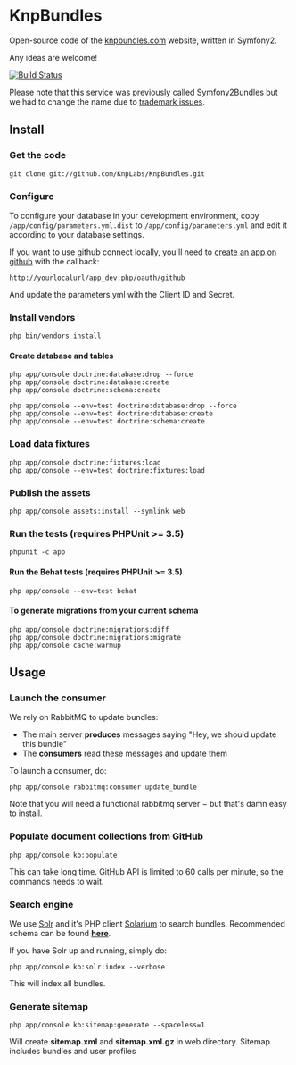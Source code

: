 # KnpBundles

Open-source code of the [knpbundles.com](http://knpbundles.com)
website, written in Symfony2.

Any ideas are welcome!

[![Build Status](https://secure.travis-ci.org/KnpLabs/KnpBundles.png)](http://travis-ci.org/KnpLabs/KnpBundles)

Please note that this service was previously called Symfony2Bundles but we had
to change the name due to [trademark issues](http://knplabs.com/blog/symfony2bundles-becomes-knpbundle).

## Install

### Get the code

    git clone git://github.com/KnpLabs/KnpBundles.git

### Configure

To configure your database in your development environment, copy
`/app/config/parameters.yml.dist` to `/app/config/parameters.yml` and 
edit it according to your database settings.

If you want to use github connect locally, you'll need to
[create an app on github](https://github.com/account/applications/new)
with the callback:

    http://yourlocalurl/app_dev.php/oauth/github

And update the parameters.yml with the Client ID and Secret.

### Install vendors

    php bin/vendors install

#### Create database and tables

    php app/console doctrine:database:drop --force
    php app/console doctrine:database:create
    php app/console doctrine:schema:create

    php app/console --env=test doctrine:database:drop --force
    php app/console --env=test doctrine:database:create
    php app/console --env=test doctrine:schema:create

### Load data fixtures

    php app/console doctrine:fixtures:load
    php app/console --env=test doctrine:fixtures:load

### Publish the assets

    php app/console assets:install --symlink web

### Run the tests (requires PHPUnit >= 3.5)

    phpunit -c app

#### Run the Behat tests (requires PHPUnit >= 3.5)

    php app/console --env=test behat

#### To generate migrations from your current schema

    php app/console doctrine:migrations:diff
    php app/console doctrine:migrations:migrate
    php app/console cache:warmup

## Usage

### Launch the consumer

We rely on RabbitMQ to update bundles:

* The main server **produces** messages saying "Hey, we should update this bundle"
* The **consumers** read these messages and update them

To launch a consumer, do:

    php app/console rabbitmq:consumer update_bundle

Note that you will need a functional rabbitmq server − but that's damn easy to install.

### Populate document collections from GitHub

    php app/console kb:populate

This can take long time. GitHub API is limited to 60 calls per minute,
so the commands needs to wait.

### Search engine

We use [Solr](http://lucene.apache.org/solr/) and it's PHP client [Solarium](http://solarium-project.org) to search bundles.
Recommended schema can be found
[**here**](https://github.com/KnpLabs/KnpBundles/blob/master/src/Knp/Bundle/KnpBundlesBundle/Resources/solr/schema.xml).

If you have Solr up and running, simply do:

    php app/console kb:solr:index --verbose

This will index all bundles.

### Generate sitemap

    php app/console kb:sitemap:generate --spaceless=1

Will create **sitemap.xml** and **sitemap.xml.gz** in web directory.
Sitemap includes bundles and user profiles
